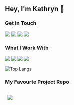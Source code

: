 
## Hey, I'm Kathryn :wave:

### Get In Touch
<a href="https://www.kathrynfieg.com"><img src="https://img.shields.io/badge/portfolio-0A0A0A?style=for-the-badge&logo=dev.to&logoColor=white"></a> <a href="mailto:kathrynfieg@gmail.com" target="_blank"><img src="https://img.shields.io/badge/Gmail-D14836?style=for-the-badge&logo=gmail&logoColor=white"></a> <a target="_blank" href="https://www.linkedin.com/in/kathrynfieg/"><img src="https://img.shields.io/badge/LinkedIn-0077B5?style=for-the-badge&logo=linkedin&logoColor=white"></a> <a href="https://www.youtube.com/user/kathrynfieg/featured"><img src="https://img.shields.io/badge/YouTube-FF0000?style=for-the-badge&logo=youtube&logoColor=white"></a> 

### What I Work With
<img src="https://img.shields.io/badge/React-20232A?style=for-the-badge&logo=react&logoColor=61DAFB"> <img src="https://img.shields.io/badge/JavaScript-F7DF1E?style=for-the-badge&logo=javascript&logoColor=black"> <img src="https://img.shields.io/badge/HTML5-E34F26?style=for-the-badge&logo=html5&logoColor=white"> <img src="https://img.shields.io/badge/CSS3-1572B6?style=for-the-badge&logo=css3&logoColor=white"> 

![Top Langs](https://github-readme-stats.vercel.app/api/top-langs/?username=kathrynfieg&hide_progress=true)

### My Favourte Project Repo

<a href="https://github.com/kathrynfieg/TafeBuddy_SRV_App">
  <img align="center" style="margin:1rem 0.5rem" src="https://github-readme-stats.vercel.app/api/pin/?username=kathrynfieg&repo=TafeBuddy_SRV_App&title_color=ffffff&text_color=c9cacc&icon_color=4AB197&bg_color=1A2B34" />
</a>



